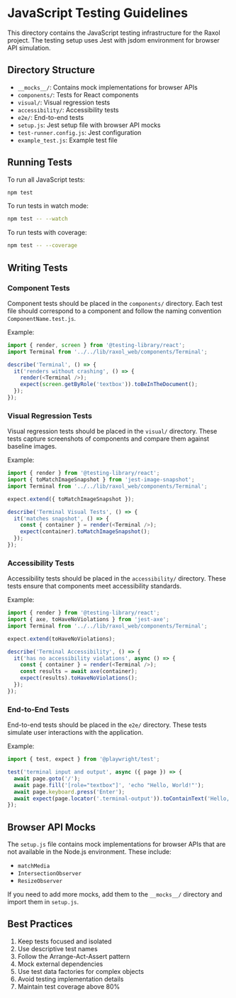 # JavaScript Testing Guidelines

This directory contains the JavaScript testing infrastructure for the Raxol project. The testing setup uses Jest with jsdom environment for browser API simulation.

## Directory Structure

- `__mocks__/`: Contains mock implementations for browser APIs
- `components/`: Tests for React components
- `visual/`: Visual regression tests
- `accessibility/`: Accessibility tests
- `e2e/`: End-to-end tests
- `setup.js`: Jest setup file with browser API mocks
- `test-runner.config.js`: Jest configuration
- `example_test.js`: Example test file

## Running Tests

To run all JavaScript tests:

```bash
npm test
```

To run tests in watch mode:

```bash
npm test -- --watch
```

To run tests with coverage:

```bash
npm test -- --coverage
```

## Writing Tests

### Component Tests

Component tests should be placed in the `components/` directory. Each test file should correspond to a component and follow the naming convention `ComponentName.test.js`.

Example:

```javascript
import { render, screen } from '@testing-library/react';
import Terminal from '../../lib/raxol_web/components/Terminal';

describe('Terminal', () => {
  it('renders without crashing', () => {
    render(<Terminal />);
    expect(screen.getByRole('textbox')).toBeInTheDocument();
  });
});
```

### Visual Regression Tests

Visual regression tests should be placed in the `visual/` directory. These tests capture screenshots of components and compare them against baseline images.

Example:

```javascript
import { render } from '@testing-library/react';
import { toMatchImageSnapshot } from 'jest-image-snapshot';
import Terminal from '../../lib/raxol_web/components/Terminal';

expect.extend({ toMatchImageSnapshot });

describe('Terminal Visual Tests', () => {
  it('matches snapshot', () => {
    const { container } = render(<Terminal />);
    expect(container).toMatchImageSnapshot();
  });
});
```

### Accessibility Tests

Accessibility tests should be placed in the `accessibility/` directory. These tests ensure that components meet accessibility standards.

Example:

```javascript
import { render } from '@testing-library/react';
import { axe, toHaveNoViolations } from 'jest-axe';
import Terminal from '../../lib/raxol_web/components/Terminal';

expect.extend(toHaveNoViolations);

describe('Terminal Accessibility', () => {
  it('has no accessibility violations', async () => {
    const { container } = render(<Terminal />);
    const results = await axe(container);
    expect(results).toHaveNoViolations();
  });
});
```

### End-to-End Tests

End-to-end tests should be placed in the `e2e/` directory. These tests simulate user interactions with the application.

Example:

```javascript
import { test, expect } from '@playwright/test';

test('terminal input and output', async ({ page }) => {
  await page.goto('/');
  await page.fill('[role="textbox"]', 'echo "Hello, World!"');
  await page.keyboard.press('Enter');
  await expect(page.locator('.terminal-output')).toContainText('Hello, World!');
});
```

## Browser API Mocks

The `setup.js` file contains mock implementations for browser APIs that are not available in the Node.js environment. These include:

- `matchMedia`
- `IntersectionObserver`
- `ResizeObserver`

If you need to add more mocks, add them to the `__mocks__/` directory and import them in `setup.js`.

## Best Practices

1. Keep tests focused and isolated
2. Use descriptive test names
3. Follow the Arrange-Act-Assert pattern
4. Mock external dependencies
5. Use test data factories for complex objects
6. Avoid testing implementation details
7. Maintain test coverage above 80% 